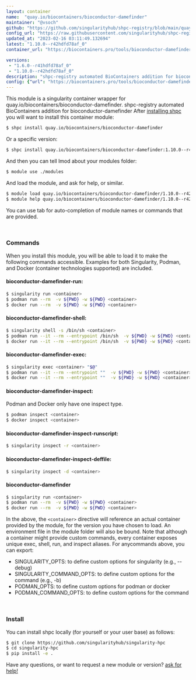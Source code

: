 ```yaml
---
layout: container
name:  "quay.io/biocontainers/bioconductor-damefinder"
maintainer: "@vsoch"
github: "https://github.com/singularityhub/shpc-registry/blob/main/quay.io/biocontainers/bioconductor-damefinder/container.yaml"
config_url: "https://raw.githubusercontent.com/singularityhub/shpc-registry/main/quay.io/biocontainers/bioconductor-damefinder/container.yaml"
updated_at: "2023-02-16 03:11:49.132694"
latest: "1.10.0--r42hdfd78af_0"
container_url: "https://biocontainers.pro/tools/bioconductor-damefinder"

versions:
 - "1.6.0--r41hdfd78af_0"
 - "1.10.0--r42hdfd78af_0"
description: "shpc-registry automated BioContainers addition for bioconductor-damefinder"
config: {"url": "https://biocontainers.pro/tools/bioconductor-damefinder", "maintainer": "@vsoch", "description": "shpc-registry automated BioContainers addition for bioconductor-damefinder", "latest": {"1.10.0--r42hdfd78af_0": "sha256:346a98fedd0c118c764eb94f68252d0f8cb6c32712aafa8307043239c9f86280"}, "tags": {"1.6.0--r41hdfd78af_0": "sha256:65dc271d5151bd851e87c58be7f3171d7242300a18cbd8a0e655e902548ca66e", "1.10.0--r42hdfd78af_0": "sha256:346a98fedd0c118c764eb94f68252d0f8cb6c32712aafa8307043239c9f86280"}, "docker": "quay.io/biocontainers/bioconductor-damefinder"}
---
```


This module is a singularity container wrapper for quay.io/biocontainers/bioconductor-damefinder.
shpc-registry automated BioContainers addition for bioconductor-damefinder
After [installing shpc](#install) you will want to install this container module:


```bash
$ shpc install quay.io/biocontainers/bioconductor-damefinder
```

Or a specific version:

```bash
$ shpc install quay.io/biocontainers/bioconductor-damefinder:1.10.0--r42hdfd78af_0
```

And then you can tell lmod about your modules folder:

```bash
$ module use ./modules
```

And load the module, and ask for help, or similar.

```bash
$ module load quay.io/biocontainers/bioconductor-damefinder/1.10.0--r42hdfd78af_0
$ module help quay.io/biocontainers/bioconductor-damefinder/1.10.0--r42hdfd78af_0
```

You can use tab for auto-completion of module names or commands that are provided.

<br>

### Commands

When you install this module, you will be able to load it to make the following commands accessible.
Examples for both Singularity, Podman, and Docker (container technologies supported) are included.

#### bioconductor-damefinder-run:

```bash
$ singularity run <container>
$ podman run --rm  -v ${PWD} -w ${PWD} <container>
$ docker run --rm  -v ${PWD} -w ${PWD} <container>
```

#### bioconductor-damefinder-shell:

```bash
$ singularity shell -s /bin/sh <container>
$ podman run --it --rm --entrypoint /bin/sh  -v ${PWD} -w ${PWD} <container>
$ docker run --it --rm --entrypoint /bin/sh  -v ${PWD} -w ${PWD} <container>
```

#### bioconductor-damefinder-exec:

```bash
$ singularity exec <container> "$@"
$ podman run --it --rm --entrypoint ""  -v ${PWD} -w ${PWD} <container> "$@"
$ docker run --it --rm --entrypoint ""  -v ${PWD} -w ${PWD} <container> "$@"
```

#### bioconductor-damefinder-inspect:

Podman and Docker only have one inspect type.

```bash
$ podman inspect <container>
$ docker inspect <container>
```

#### bioconductor-damefinder-inspect-runscript:

```bash
$ singularity inspect -r <container>
```

#### bioconductor-damefinder-inspect-deffile:

```bash
$ singularity inspect -d <container>
```



#### bioconductor-damefinder

```bash
$ singularity run <container>
$ podman run --rm  -v ${PWD} -w ${PWD} <container>
$ docker run --rm  -v ${PWD} -w ${PWD} <container>
```


In the above, the `<container>` directive will reference an actual container provided
by the module, for the version you have chosen to load. An environment file in the
module folder will also be bound. Note that although a container
might provide custom commands, every container exposes unique exec, shell, run, and
inspect aliases. For anycommands above, you can export:

 - SINGULARITY_OPTS: to define custom options for singularity (e.g., --debug)
 - SINGULARITY_COMMAND_OPTS: to define custom options for the command (e.g., -b)
 - PODMAN_OPTS: to define custom options for podman or docker
 - PODMAN_COMMAND_OPTS: to define custom options for the command

<br>

### Install

You can install shpc locally (for yourself or your user base) as follows:

```bash
$ git clone https://github.com/singularityhub/singularity-hpc
$ cd singularity-hpc
$ pip install -e .
```

Have any questions, or want to request a new module or version? [ask for help!](https://github.com/singularityhub/singularity-hpc/issues)